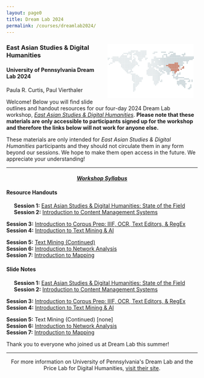 ```yaml
---
layout: page0
title: Dream Lab 2024
permalink: /courses/dreamlab2024/
---
```


<div style>
<img src="/images/east_asia_bg.png" style="float:right;max-width:45%;padding: 10px 10px 10px 15px;">
</div><h3>East Asian Studies & Digital Humanities</h3><p>
<h4>University of Pennsylvania Dream Lab 2024</h4>
<p></p>
Paula R. Curtis, Paul Vierthaler<p></p>
<p></p>
Welcome! Below you will find slide outlines and handout resources for our four-day 2024 Dream Lab workshop, <em><a href="https://web.sas.upenn.edu/dream-lab/east-asian-studies-digital-humanities-2024/">East Asian Studies & Digital Humanities</a></em>. <b>Please note that these materials are only accessible to participants signed up for the workshop and therefore the links below will not work for anyone else.</b><p></p>
These materials are only intended for <em>East Asian Studies & Digital Humanities</em> participants and they should not circulate them in any form beyond our sessions. We hope to make them open access in the future. We appreciate your understanding!
<p></p>
<hr>
<p></p>
<center><em><h4><a href="https://docs.google.com/document/d/1g5-aXScEQSIOBJueWlkJffcYxXuXt708FeYFqveYrzk/edit?usp=sharing">Workshop Syllabus</a></h4></em></center><p></p>
<p></p>

<h4>Resource Handouts</h4><p></p>

<span style="padding-left: 20px; display:block"><b>Session 1:</b> <a href="https://docs.google.com/document/d/123GwMT8cRqFof9ohIXjLkkZzH79jhJfL1eYrLSiqz9A/edit?usp=sharing">East Asian Studies & Digital Humanities: State of the Field</a><br>
<b>Session 2:</b> <a href="https://docs.google.com/document/d/1vuWjfAnmdtwYcnmCLkgPxKf3H_CQkQCNM8q8h1aCuLs/edit?usp=sharing">Introduction to Content Management Systems</a><br>
<p></p>
<b>Session 3:</b> <a href="https://docs.google.com/document/d/1KcsRJHnkfZkwdgNq6MB_e_UheDBCHKomMhA4BO0yXXY/edit?usp=sharing">Introduction to Corpus Prep: IIIF, OCR, Text Editors, & RegEx</a><br>
<b>Session 4:</b> <a href="https://docs.google.com/document/d/1luqsawMi2OLGNreHTY4_L6_QGujE4hxvez9iMeSa4zI/edit?usp=sharing">Introduction to Text Mining & AI</a><br>
<p></p>
<b>Session 5:</b> <a href="https://docs.google.com/document/d/1-SiIsvj07hCkU0TuOj_hHny3u1Y2pimH47JvnR6X8Sg/edit?usp=sharing">Text Mining (Continued)</a><br>
<b>Session 6:</b> <a href="https://docs.google.com/document/d/1pHvA17lApB0-dD4gipikxNoyB5xzCVINA3OIvwsFLmw/edit?usp=sharing">Introduction to Network Analysis</a><br>
<b>Session 7:</b> <a href="https://docs.google.com/document/d/1vp_2rO8KryiRdDChO-um4jRfbT3QKkOvw6qzi8dME7E/edit?usp=sharing">Introduction to Mapping</a><br>
</span>
<p></p>
<p></p>
<h4>Slide Notes</h4><p></p>

<span style="padding-left: 20px; display:block"><b>Session 1:</b> <a href="https://docs.google.com/document/d/16A-z9zqohWNKSHjFxFTCOR4sa7vg14KPLAswX90suvE/edit?usp=sharing">East Asian Studies & Digital Humanities: State of the Field</a><br>
<b>Session 2:</b> <a href="https://docs.google.com/document/d/1EhLIB5AH5idAk5fyVNH2WMp9-psHpVcS12lMEUdeb9g/edit?usp=sharing"> Introduction to Content Management Systems</a><br>
<p></p>
<b>Session 3:</b> <a href="https://docs.google.com/document/d/10lz_25eOmnPaT6ETTfpk2u2CeWA-DA_4IxEzcQ8nnrE/edit?usp=sharing">Introduction to Corpus Prep: IIIF, OCR, Text Editors, & RegEx</a><br>
<b>Session 4:</b> <a href="https://docs.google.com/document/d/1qgjQnVYsoL3r1t81eSjp7qLAkwnUVs5MoTjBho4nD6w/edit?usp=sharing">Introduction to Text Mining & AI</a><br>
<p></p>
<b>Session 5:</b> Text Mining (Continued) [none]<br>
<b>Session 6:</b> <a href="https://docs.google.com/document/d/14lIFr6HPRArSLXuSAVfTE0xv5WRKtAVV5bt3ROdxACA/edit?usp=sharing">Introduction to Network Analysis</a><br>
<b>Session 7:</b> <a href="https://docs.google.com/document/d/1jaZJKa_jfI87lWFK6LSAa0GueZvHZXT4i88gxjOta2I/edit?usp=sharing">Introduction to Mapping</a><br>
</span>
<p></p>
Thank you to everyone who joined us at Dream Lab this summer!
<p></p>
<hr>
<p></p>
<center>For more information on University of Pennsylvania's Dream Lab and the Price Lab for Digital Humanities, <a href="https://web.sas.upenn.edu/dream-lab/">visit their site</a>.</center>
